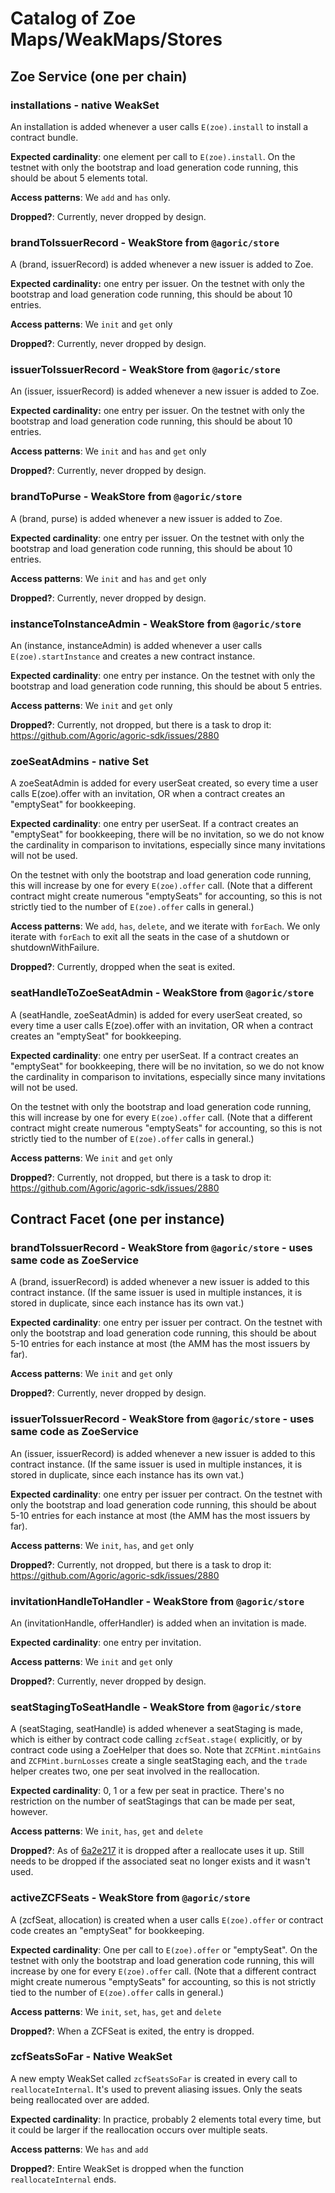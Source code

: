 # Catalog of Zoe Maps/WeakMaps/Stores

## Zoe Service (one per chain)

### installations - native WeakSet

An installation is added whenever a user calls `E(zoe).install` to
install a contract bundle. 

**Expected cardinality**: one element per call
to `E(zoe).install`. On the testnet with only the bootstrap and load
generation code running, this should be about 5 elements total. 

**Access patterns**: We `add` and `has` only.

**Dropped?**: Currently, never dropped by design.

### brandToIssuerRecord - WeakStore from `@agoric/store`

A (brand, issuerRecord) is added whenever a new issuer is added to
Zoe. 

**Expected cardinality:** one entry per issuer. On the testnet with
only the bootstrap and load generation code running, this should be
about 10 entries. 

**Access patterns**: We `init` and `get` only

**Dropped?**: Currently, never dropped by design.

### issuerToIssuerRecord - WeakStore from `@agoric/store`

An (issuer, issuerRecord) is added whenever a new issuer is added to
Zoe.

**Expected cardinality:** one entry per issuer. On the testnet with
only the bootstrap and load generation code running, this should be
about 10 entries. 

**Access patterns**: We `init` and `has` and `get` only

**Dropped?**: Currently, never dropped by design.

### brandToPurse - WeakStore from `@agoric/store`

A (brand, purse) is added whenever a new issuer is added to Zoe.

**Expected cardinality**: one entry per issuer.  On the testnet with
only the bootstrap and load generation code running, this should be
about 10 entries.

**Access patterns**: We `init` and `has` and `get` only

**Dropped?**: Currently, never dropped by design.

### instanceToInstanceAdmin - WeakStore from `@agoric/store`

An (instance, instanceAdmin) is added whenever a user calls
`E(zoe).startInstance` and creates a new contract instance.

**Expected cardinality**: one entry per instance. On the testnet with
only the bootstrap and load generation code running, this should be
about 5 entries. 

**Access patterns**: We `init` and `get` only

**Dropped?**: Currently, not dropped, but there is a task to drop it:
https://github.com/Agoric/agoric-sdk/issues/2880

### zoeSeatAdmins - native Set

A zoeSeatAdmin is added for every userSeat created, so every time a
user calls E(zoe).offer with an invitation, OR when a contract creates
an "emptySeat" for bookkeeping. 

**Expected cardinality**: one entry per userSeat. If a contract
creates an "emptySeat" for bookkeeping, there will be no invitation,
so we do not know the cardinality in comparison to invitations,
especially since many invitations will not be used. 

On the testnet with only the bootstrap and load generation code
running, this will increase by one for every `E(zoe).offer` call.
(Note that a different contract might create numerous "emptySeats" for
accounting, so this is not strictly tied to the number of
`E(zoe).offer` calls in general.)

**Access patterns**: We `add`, `has`, `delete`, and we iterate with
`forEach`. We only iterate with `forEach` to exit all the seats in the
case of a shutdown or shutdownWithFailure. 

**Dropped?**: Currently, dropped when the seat is exited.


### seatHandleToZoeSeatAdmin - WeakStore from `@agoric/store`

A (seatHandle, zoeSeatAdmin) is added for every userSeat created, so
every time a user calls E(zoe).offer with an invitation, OR when a
contract creates an "emptySeat" for bookkeeping. 

**Expected cardinality**: one entry per userSeat. If a contract
creates an "emptySeat" for bookkeeping, there will be no invitation,
so we do not know the cardinality in comparison to invitations,
especially since many invitations will not be used. 

On the testnet with only the bootstrap and load generation code
running, this will increase by one for every `E(zoe).offer` call.
(Note that a different contract might create numerous "emptySeats" for
accounting, so this is not strictly tied to the number of
`E(zoe).offer` calls in general.)

**Access patterns**: We `init` and `get` only

**Dropped?**: Currently, not dropped, but there is a task to drop it: https://github.com/Agoric/agoric-sdk/issues/2880

## Contract Facet (one per instance)

### brandToIssuerRecord - WeakStore from `@agoric/store` - uses same code as ZoeService

A (brand, issuerRecord) is added whenever a new issuer is added to
this contract instance. (If the same issuer is used in multiple
instances, it is stored in duplicate, since each instance has its own
vat.) 

**Expected cardinality**: one entry per issuer per contract. On the testnet with
only the bootstrap and load generation code running, this should be
about 5-10 entries for each instance at most (the AMM has the most
issuers by far). 

**Access patterns**: We `init` and `get` only

**Dropped?**: Currently, never dropped by design.

### issuerToIssuerRecord - WeakStore from `@agoric/store` - uses same code as ZoeService

An (issuer, issuerRecord) is added whenever a new issuer is added to
this contract instance. (If the same issuer is used in multiple
instances, it is stored in duplicate, since each instance has its own
vat.)

**Expected cardinality**: one entry per issuer per contract. On the testnet with
only the bootstrap and load generation code running, this should be
about 5-10 entries for each instance at most (the AMM has the most
issuers by far).

**Access patterns**: We `init`, `has`, and `get` only

**Dropped?**: Currently, not dropped, but there is a task to drop it: https://github.com/Agoric/agoric-sdk/issues/2880

### invitationHandleToHandler - WeakStore from `@agoric/store`

An (invitationHandle, offerHandler) is added when an invitation is
made.

**Expected cardinality**: one entry per invitation. 

**Access patterns**: We `init` and `get` only

**Dropped?**: Currently, never dropped by design.

### seatStagingToSeatHandle - WeakStore from `@agoric/store`

A (seatStaging, seatHandle) is added whenever a seatStaging is made,
which is either by contract code calling `zcfSeat.stage(` explicitly,
or by contract code using a ZoeHelper that does so. Note that
`ZCFMint.mintGains` and `ZCFMint.burnLosses` create a single
seatStaging each, and the `trade` helper creates two, one per seat
involved in the reallocation.

**Expected cardinality**: 0, 1 or a few per seat in practice. There's no
restriction on the number of seatStagings that can be made per seat,
however.

**Access patterns**: We `init`, `has`, `get` and `delete`

**Dropped?**: As of
[6a2e217](https://github.com/Agoric/agoric-sdk/commit/6a2e217d7829be169d77fc02ceabe28647a43525)
it is dropped after a reallocate uses it up. Still needs to be dropped if the
associated seat no longer exists and it wasn't used. 
### activeZCFSeats - WeakStore from `@agoric/store`

A (zcfSeat, allocation) is created when a user calls `E(zoe).offer` or
contract code creates an "emptySeat" for bookkeeping.

**Expected cardinality**: One per call to `E(zoe).offer` or
"emptySeat". On the testnet with only the bootstrap and load
generation code running, this will increase by one for every
`E(zoe).offer` call. (Note that a different contract might create
numerous "emptySeats" for accounting, so this is not strictly tied to
the number of `E(zoe).offer` calls in general.)

**Access patterns**: We `init`, `set`, `has`, `get` and `delete`

**Dropped?**: When a ZCFSeat is exited, the entry is dropped.

### zcfSeatsSoFar - Native WeakSet

A new empty WeakSet called `zcfSeatsSoFar` is created in every call to
`reallocateInternal`. It's used to prevent aliasing issues. Only the
seats being reallocated over are added.

**Expected cardinality**: In practice, probably 2 elements total every
time, but it could be larger if the reallocation occurs over multiple
seats.

**Access patterns**: We `has` and `add`

**Dropped?**: Entire WeakSet is dropped when the function
`reallocateInternal` ends. 